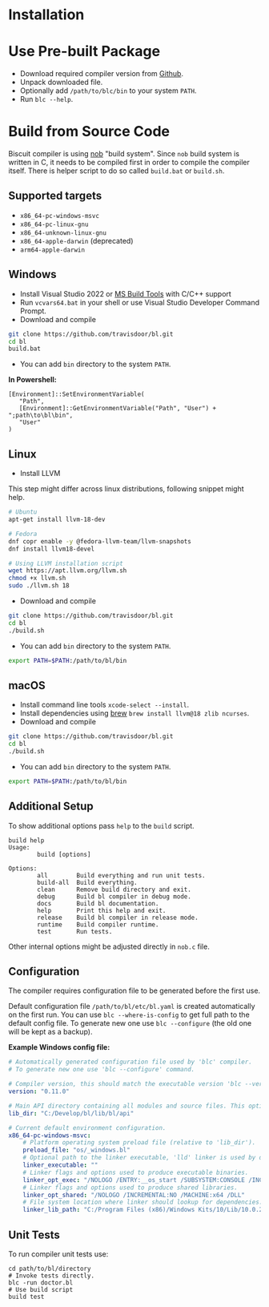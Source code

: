 # Installation

# Use Pre-built Package

* Download required compiler version from [Github](https://github.com/travisdoor/bl/releases).
* Unpack downloaded file.
* Optionally add `/path/to/blc/bin` to your system `PATH`.
* Run `blc --help`.

# Build from Source Code

Biscuit compiler is using [nob](https://github.com/tsoding/nob.h) "build system". Since `nob` build system is written in C, it needs to be compiled first in order to compile the compiler itself. There is helper script to do so called `build.bat` or `build.sh`.

## Supported targets

* `x86_64-pc-windows-msvc`
* `x86_64-pc-linux-gnu`
* `x86_64-unknown-linux-gnu`
* `x86_64-apple-darwin` (deprecated)
* `arm64-apple-darwin`

## Windows

* Install Visual Studio 2022 or [MS Build Tools](https://visualstudio.microsoft.com/visual-cpp-build-tools) with C/C++ support
* Run `vcvars64.bat` in your shell or use Visual Studio Developer Command Prompt.
* Download and compile

```bash
git clone https://github.com/travisdoor/bl.git
cd bl
build.bat
```

* You can add `bin` directory to the system `PATH`.

**In Powershell:**
```
[Environment]::SetEnvironmentVariable(
   "Path",
   [Environment]::GetEnvironmentVariable("Path", "User") + ";path\to\bl\bin",
   "User"
)
```

## Linux

* Install LLVM

This step might differ across linux distributions, following snippet might help.

```bash
# Ubuntu
apt-get install llvm-18-dev

# Fedora
dnf copr enable -y @fedora-llvm-team/llvm-snapshots
dnf install llvm18-devel

# Using LLVM installation script
wget https://apt.llvm.org/llvm.sh
chmod +x llvm.sh
sudo ./llvm.sh 18
```

* Download and compile


```bash
git clone https://github.com/travisdoor/bl.git
cd bl
./build.sh
```

* You can add `bin` directory to the system `PATH`.

```bash
export PATH=$PATH:/path/to/bl/bin
```

## macOS
* Install command line tools ``xcode-select --install``.
* Install dependencies using [brew](https://brew.sh) `brew install llvm@18 zlib ncurses`.
* Download and compile

```bash
git clone https://github.com/travisdoor/bl.git
cd bl
./build.sh
```

* You can add `bin` directory to the system `PATH`.

```bash
export PATH=$PATH:/path/to/bl/bin
```


## Additional Setup

To show additional options pass `help` to the `build` script.

```
build help
Usage:
        build [options]

Options:
        all        Build everything and run unit tests.
        build-all  Build everything.
        clean      Remove build directory and exit.
        debug      Build bl compiler in debug mode.
        docs       Build bl documentation.
        help       Print this help and exit.
        release    Build bl compiler in release mode.
        runtime    Build compiler runtime.
        test       Run tests.
```

Other internal options might be adjusted directly in `nob.c` file.

## Configuration

The compiler requires configuration file to be generated before the first use.

Default configuration file `/path/to/bl/etc/bl.yaml` is created automatically on the first run. You can use `blc --where-is-config` to get full path to the default config file. To generate new one use `blc --configure` (the old one will be kept as a backup).

**Example Windows config file:**

```yaml
# Automatically generated configuration file used by 'blc' compiler.
# To generate new one use 'blc --configure' command.

# Compiler version, this should match the executable version 'blc --version'.
version: "0.11.0"

# Main API directory containing all modules and source files. This option is mandatory.
lib_dir: "C:/Develop/bl/lib/bl/api"

# Current default environment configuration.
x86_64-pc-windows-msvc:
    # Platform operating system preload file (relative to 'lib_dir').
    preload_file: "os/_windows.bl"
    # Optional path to the linker executable, 'lld' linker is used by default on some platforms.
    linker_executable: ""
    # Linker flags and options used to produce executable binaries.
    linker_opt_exec: "/NOLOGO /ENTRY:__os_start /SUBSYSTEM:CONSOLE /INCREMENTAL:NO /MACHINE:x64"
    # Linker flags and options used to produce shared libraries.
    linker_opt_shared: "/NOLOGO /INCREMENTAL:NO /MACHINE:x64 /DLL"
    # File system location where linker should lookup for dependencies.
    linker_lib_path: "C:/Program Files (x86)/Windows Kits/10/Lib/10.0.22000.0/ucrt/x64;C:/Program Files (x86)/Windows Kits/10/Lib/10.0.22000.0/um/x64;C:/Program Files/Microsoft Visual Studio/2022/Community/VC/Tools/MSVC/14.32.31326//lib/x64"
```

## Unit Tests

To run compiler unit tests use:
```
cd path/to/bl/directory
# Invoke tests directly.
blc -run doctor.bl
# Use build script
build test
```